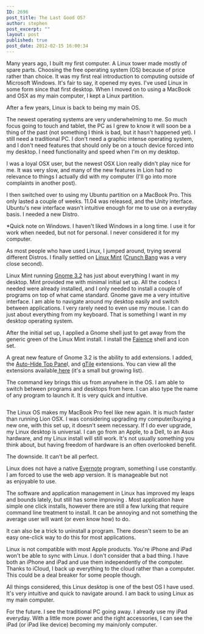 ```yaml
---
ID: 2696
post_title: The Last Good OS?
author: stephen
post_excerpt: ""
layout: post
published: true
post_date: 2012-02-15 16:00:34
---
```

Many years ago, I built my first computer. A Linux tower made mostly of spare parts. Choosing the free operating system (OS) because of price rather than choice. It was my first real introduction to computing outside of Microsoft Windows. It's fair to say, it opened my eyes. I've used Linux in some form since that first desktop. When I moved on to using a MacBook and OSX as my main computer, I kept a Linux partition.

After a few years, Linux is back to being my main OS.

The newest operating systems are very underwhelming to me. So much focus going to touch and tablet, the PC as I grew to know it will soon be a thing of the past (not something I think is bad, but it hasn't happened yet). I still need a traditional PC. I don't need a graphic intense operating system, and I don't need features that should only be on a touch device forced into my desktop. I need functionality and speed when I'm on my desktop.

<!--more-->I was a loyal OSX user, but the newest OSX Lion really didn't play nice for me. It was very slow, and many of the new features in Lion had no relevance to things I actually did with my computer (I'll go into more complaints in another post).

I then switched over to using my Ubuntu partition on a MacBook Pro. This only lasted a couple of weeks. 11.04 was released, and the Unity interface. Ubuntu's new interface wasn't intuitive enough for me to use on a everyday basis. I needed a new Distro.

*Quick note on Windows. I haven't liked Windows in a long time. I use it for work when needed, but not for personal. I never considered it for my computer.

As most people who have used Linux, I jumped around, trying several different Distros. I finally settled on <a title="Linux Mint" href="http://linuxmint.com/" target="_blank">Linux Mint</a> (<a title="Crunch Bang Linux" href="http://crunchbanglinux.org/" target="_blank">Crunch Bang</a> was a very close second).

Linux Mint running <a title="Gnome" href="http://www.gnome.org/" target="_blank">Gnome 3.2</a> has just about everything I want in my desktop. Mint provided me with minimal initial set up. All the codecs I needed were already installed, and I only needed to install a couple of programs on top of what came standard. Gnome gave me a very intuitive interface. I am able to navigate around my desktop easily and switch between applications. I very rarely need to even use my mouse. I can do just about everything from my keyboard. That is something I want in my desktop operating system.

After the initial set up, I applied a Gnome shell just to get away from the generic green of the Linux Mint install. I install the <a href="http://tiheum.deviantart.com/art/Gnome-Shell-Faience-255097456" target="_blank">Faience</a> shell and icon set.

A great new feature of Gnome 3.2 is the ability to add extensions. I added, the <a href="https://extensions.gnome.org/extension/42/auto-hide-top-panel/" target="_blank">Auto-Hide Top Pane</a>l, and <a href="https://extensions.gnome.org/extension/28/gtile/" target="_blank">gTile</a> extensions. You can view all the extensions available<a href="https://extensions.gnome.org/" target="_blank"> here</a> (it's a small but growing list).

The command key brings this us from anywhere in the OS. I am able to switch between programs and desktops from here. I can also type the name of any program to launch it. It is very quick and intuitive.
<p style="text-align: center;"><img class=" wp-image-2718     aligncenter" title="desktop" alt="" src="http://woicik.rivikhosting.com/files/2012/02/desktop.png" /></p>
The Linux OS makes my MacBook Pro feel like new again. It is much faster than running Lion OSX. I was considering upgrading my computer/buying a new one, with this set up, it doesn't seem necessary. If I do ever upgrade, my Linux desktop is universal. I can go from an Apple, to a Dell, to an Asus hardware, and my Linux install will still work. It's not usually something you think about, but having freedom of hardware is an often overlooked benefit.

The downside. It can't be all perfect.

Linux does not have a native <a title="Evernote" href="https://www.evernote.com" target="_blank">Evernote</a> program, something I use constantly. I am forced to use the web app version. It is manageable but not as enjoyable to use.

The software and application management in Linux has improved my leaps and bounds lately, but still has some improving . Most application have simple one click installs, however there are still a few lurking that require command line treatment to install. It can be annoying and not something the average user will want (or even know how) to do.

It can also be a trick to uninstall a program. There doesn't seem to be an easy one-click way to do this for most applications.

Linux is not compatible with most Apple products. You're iPhone and iPad won't be able to sync with Linux. I don't consider that a bad thing. I have both an iPhone and iPad and use them independently of the computer. Thanks to iCloud, I back up everything to the cloud rather than a computer. This could be a deal breaker for some people though.

All things considered, this Linux desktop is one of the best OS I have used. It's very intuitive and quick to navigate around. I am back to using Linux as my main computer.

For the future. I see the traditional PC going away. I already use my iPad everyday. With a little more power and the right accessories, I can see the iPad (or iPad like device) becoming my main/only computer.